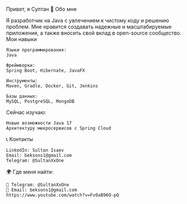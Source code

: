 Привет, я Султан 👋
Обо мне

Я разработчик на Java с увлечением к чистому коду и решению проблем. Мне нравится создавать надежные и масштабируемые приложения, а также вносить свой вклад в open-source сообщество.
Мои навыки

    Языки программирования:
    Java

    Фреймворки:
    Spring Boot, Hibernate, JavaFX

    Инструменты:
    Maven, Gradle, Docker, Git, Jenkins

    Базы данных:
    MySQL, PostgreSQL, MongoDB

Сейчас изучаю:

    Новые возможности Java 17
    Архитектуру микросервисов с Spring Cloud

📞 Контакты

    LinkedIn: Sultan Isaev
    Email: beksons1@gmail.com
    Telegram: @SultanXxOne

🌍 Где меня найти:

    💬 Telegram: @SultanXxOne
    📧 Email: beksons1@gmail.com
    https://www.youtube.com/watch?v=Fv0aB96O-pQ

